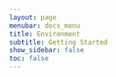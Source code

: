 ```yaml
---
layout: page
menubar: docs_menu
title: Environment
subtitle: Getting Started
show_sidebar: false
toc: false
---
```

